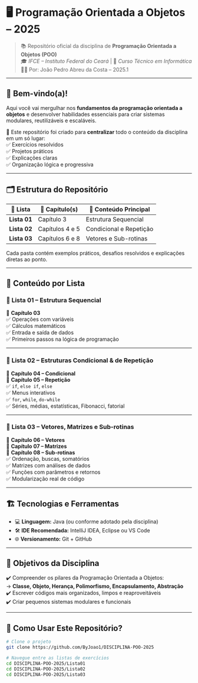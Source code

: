 # 🖥️ Programação Orientada a Objetos – 2025

> 📚 Repositório oficial da disciplina de **Programação Orientada a Objetos (POO)**  
> 🎓 *IFCE – Instituto Federal do Ceará* | 💼 *Curso Técnico em Informática*  
> 👨‍💻 Por: João Pedro Abreu da Costa – 2025.1

---

## 🚀 Bem-vindo(a)!

Aqui você vai mergulhar nos **fundamentos da programação orientada a objetos** e desenvolver habilidades essenciais para criar sistemas modulares, reutilizáveis e escaláveis.

🧩 Este repositório foi criado para **centralizar** todo o conteúdo da disciplina em um só lugar:  
✅ Exercícios resolvidos  
✅ Projetos práticos  
✅ Explicações claras  
✅ Organização lógica e progressiva

---

## 🗂️ Estrutura do Repositório

| 🔢 Lista | 📘 Capítulo(s) | 🧠 Conteúdo Principal |
|--------|----------------|-----------------------|
| **Lista 01** | Capítulo 3 | Estrutura Sequencial |
| **Lista 02** | Capítulos 4 e 5 | Condicional e Repetição |
| **Lista 03** | Capítulos 6 e 8 | Vetores e Sub-rotinas |

Cada pasta contém exemplos práticos, desafios resolvidos e explicações diretas ao ponto.

---

## 📌 Conteúdo por Lista

### 📝 **Lista 01 – Estrutura Sequencial**  
🔹 **Capítulo 03**  
✅ Operações com variáveis  
✅ Cálculos matemáticos  
✅ Entrada e saída de dados  
✅ Primeiros passos na lógica de programação

---

### 🧠 **Lista 02 – Estruturas Condicional & de Repetição**  
🔹 **Capítulo 04 – Condicional**  
🔹 **Capítulo 05 – Repetição**  
✅ `if`, `else if`, `else`  
✅ Menus interativos  
✅ `for`, `while`, `do-while`  
✅ Séries, médias, estatísticas, Fibonacci, fatorial

---

### 🧮 **Lista 03 – Vetores, Matrizes e Sub-rotinas**  
🔹 **Capítulo 06 – Vetores**  
🔹 **Capítulo 07 – Matrizes**  
🔹 **Capítulo 08 – Sub-rotinas**  
✅ Ordenação, buscas, somatórios  
✅ Matrizes com análises de dados  
✅ Funções com parâmetros e retornos  
✅ Modularização real de código

---

## 🏗️ Tecnologias e Ferramentas

- 💻 **Linguagem:** Java (ou conforme adotado pela disciplina)  
- 🛠️ **IDE Recomendada:** IntelliJ IDEA, Eclipse ou VS Code  
- 🌐 **Versionamento:** Git + GitHub

---

## 🎯 Objetivos da Disciplina

✔️ Compreender os pilares da Programação Orientada a Objetos:  
→ **Classe, Objeto, Herança, Polimorfismo, Encapsulamento, Abstração**  
✔️ Escrever códigos mais organizados, limpos e reaproveitáveis  
✔️ Criar pequenos sistemas modulares e funcionais

---

## 🤝 Como Usar Este Repositório?

```bash
# Clone o projeto
git clone https://github.com/ByJoao1/DISCIPLINA-POO-2025

# Navegue entre as listas de exercícios
cd DISCIPLINA-POO-2025/Lista01
cd DISCIPLINA-POO-2025/Lista02
cd DISCIPLINA-POO-2025/Lista03
